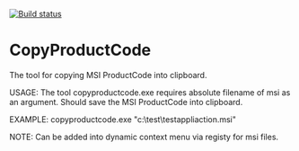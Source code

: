 [![Build status](https://ci.appveyor.com/api/projects/status/v94urgemv76oid9q/branch/master?svg=true)](https://ci.appveyor.com/project/Shenderchuk/copyproductcode/branch/master)
# CopyProductCode
The tool for copying MSI ProductCode into clipboard.

USAGE:
The tool copyproductcode.exe requires absolute filename of msi as an argument.
Should save the MSI ProductCode into clipboard.

EXAMPLE:
copyproductcode.exe "c:\test\testappliaction.msi"

NOTE:
Can be added into dynamic context menu via registy for msi files.


